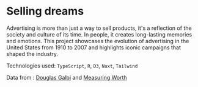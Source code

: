 # Selling dreams

Advertising is more than just a way to sell products, it's a reflection of the society and culture of its time. In people, it creates long-lasting memories and emotions. This project showcases the evolution of advertising in the United States from 1910 to 2007 and highlights iconic campaigns that shaped the industry.

Technologies used: `TypeScript`, `R`, `D3`, `Nuxt`, `Tailwind`

Data from : [Douglas Galbi](https://www.purplemotes.net/2008/09/14/us-advertising-expenditure-data/) and [Measuring Worth](https://www.measuringworth.com/datasets/usgdp/)
